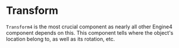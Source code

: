 # Transform

`Transform4` is the most crucial component as nearly all other Engine4 component depends on this. This component tells where the object's location belong to, as well as its rotation, etc.
